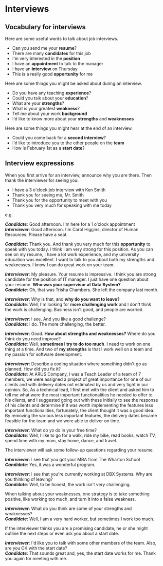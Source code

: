 # Interviews

## Vocabulary for interviews

Here are some useful words to talk about job interviews.

 - Can you send me your  **resume**?
 - There are many  **candidates**  for this job
 - I'm very interested in the **position**
 - I have an  **appointment**  to talk to the manager
 - I have an  **interview**  on Thursday
 - This is a really good  **opportunity**  for me

Here are some things you might be asked about during an interview.

- Do you have any teaching  **experience**?
- Could you talk about your  **education**?
- What are your  **strengths**?
- What is your greatest  **weakness**?
- Tell me about your work  **background**
- I'd like to know more about your **strengths** and **weaknesses**

Here are some things you might hear at the end of an interview.

- Could you come back for a  **second interview**?
- I'd like to introduce you to the other people on the  **team**
- How is February 1st as a  **start date**?

## Interview expressions

When you first arrive for an interview, announce why you are there. Then thank the interviewer for seeing you.

- I have a 3 o'clock job interview with Ken Smith
- Thank you for seeing me, Mr. Smith
- Thank you for the opportunity to meet with you
- Thank you very much for speaking with me today

e.g.

***Candidate***: Good afternoon. I'm here for a 1 o'clock appointment\
***Interviewer***: Good afternoon. I'm Carol Higgins, director of Human Resources. Please have a seat.

***Candidate***: Thank you. And thank you very much for this **opportunity** to speak with you today. I think I am very strong for this position. As you can see on my resume, I have a lot work experience, and my university education was excellent. I want to talk to you about both my strengths and weaknesses. I know I can do great work on your team.

***Interviewer***: My pleasure. Your resume is impressive. I think you are strong candidate for the position of IT manager. I just have one question about your resume. **Who was your supervisor at Data System?**\
***Candidate***: Oh, that was Trisha Chambers. She left the company last month.

***Interviewer***: Why is that, and **why do you want to leave?**\
***Candidate***: Well, I'm looking for **more challenging work** and I don't think the work is challenging. Business isn't good, and people are worried.

***Interviewer***: I see. And you like a good challenge?\
***Candidate***: I do. The more challenging, the better.

***Interviewer***: Good. **How about strengths and weaknesses?** Where do you think do you need improve?\
***Candidate***: Well, **sometimes I try to do too much**. I need to work on one thing at a time. And two of **my strengths** is that I work well on a team and my passion for software development.

***Interviewer***: Describe a coding situation where something didn't go as planned. How did you fix it?\
***Candidate***: At ARUS Company, I was a Teach Leader of a team of 7 members, we were assigned a project of great importance for one of our clients and with delivery dates not estimated by us and very tight in our opinion. So, As a technical lead, I first met with the client and asked him to tell me what were the most important functionalities he needed to offer to his clients, and I suggested going out with these initially to see the response of his clients and determine if it was worth implementing the features less important functionalities, fortunately, the client thought it was a good idea. By removing the various less important features, the delivery dates became feasible for the team and we were able to deliver on time.

***Interviewer***: What do yo do in your free time?\
***Candidate***: Well, I like to go for a walk, ride my bike, read books, watch TV, spend time with my mom, stay home, dance, and travel.

The interviewer will ask some follow-up questions regarding your resume.

***Interviewer***: I see that you got your MBA from The Wharton School\
***Candidate***: Yes, it was a wonderful program.

***Interviewer***: I see that you're currently working at DBX Systems. Why are you thinking of leaving?\
***Candidate***: Well, to be honest, the work isn't very challenging.

When talking about your weaknesses, one strategy is to take something positive, like working too much, and turn it into a false weakness.

***Interviewer***: What do you think are some of your strengths and weaknesses?\
***Candidate***: Well, I am a very hard worker, but sometimes I work too much.

If the interviewer thinks you are a promising candidate, he or she might outline the next steps or even ask you about a start date.

***Interviewer***: I'd like you to talk with some other members of the team. Also, are you OK with the start date?\
***Candidate***: That sounds great and, yes, the start date works for me. Thank you again for meeting with me.
